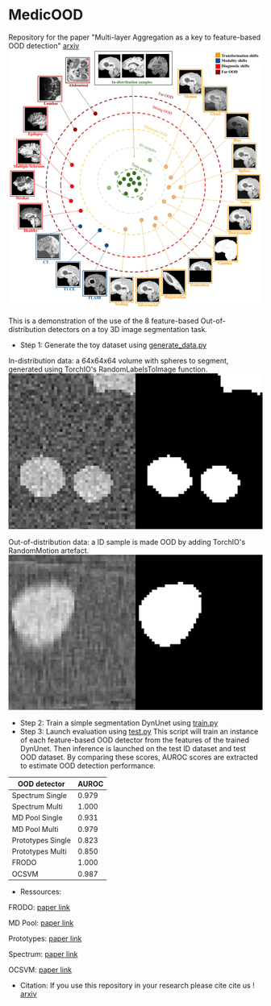 # MedicOOD
Repository for the paper "Multi-layer Aggregation as a key to feature-based OOD detection" [arxiv](https://arxiv.org/pdf/2307.15647.pdf) 
![illustration](https://github.com/benolmbrt/MedicOOD/blob/master/wheel_of_ood.jpg)

This is a demonstration of the use of the 8 feature-based Out-of-distribution detectors on a toy 3D image segmentation task. 

- Step 1: Generate the toy dataset using [generate_data.py](https://github.com/benolmbert/MedicOOD/blob/master/MedicOOD/generate_data/generate_data.py)

In-distribution data: a 64x64x64 volume with spheres to segment, generated using TorchIO's RandomLabelsToImage function.
![ID](https://github.com/benolmbrt/MedicOOD/blob/master/id_data.png)

Out-of-distribution data: a ID sample is made OOD by adding TorchIO's RandomMotion artefact.
![OOD](https://github.com/benolmbrt/MedicOOD/blob/master/ood_data.png)

- Step 2: Train a simple segmentation DynUnet using [train.py](https://github.com/benolmbert/MedicOOD/blob/master/MedicOOD/model/train.py)
- Step 3: Launch evaluation using [test.py](https://github.com/benolmbert/MedicOOD/blob/master/MedicOOD/model/test.py)
This script will train an instance of each feature-based OOD detector from the features of the trained DynUnet.
Then inference is launched on the test ID dataset and test OOD dataset. By comparing these scores, AUROC scores are extracted to estimate OOD detection performance. 

| OOD detector  | AUROC |
| ------------- | ------------- |
| Spectrum Single  | 0.979  |
| Spectrum Multi  | 1.000  |
| MD Pool Single  | 0.931  |
| MD Pool Multi  | 0.979  |
| Prototypes Single  | 0.823 |
| Prototypes Multi  | 0.850 |
| FRODO  | 1.000 |
| OCSVM  | 0.987  |


- Ressources:
  
FRODO: [paper link](https://ieeexplore.ieee.org/abstract/document/9947059/)

MD Pool: [paper link](https://www.ncbi.nlm.nih.gov/pmc/articles/PMC9400372/)

Prototypes: [paper link](https://www.sciencedirect.com/science/article/abs/pii/S0950705122003410)

Spectrum: [paper link](https://arxiv.org/abs/2004.06569)

OCSVM: [paper link](https://link.springer.com/chapter/10.1007/978-3-031-05936-0_41)

- Citation:
If you use this repository in your research please cite cite us ! [arxiv](https://arxiv.org/pdf/2307.15647.pdf) 



 

